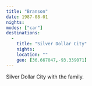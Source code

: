 ```yaml
---
title: "Branson"
date: 1987-08-01
nights:
modes: ["car"]
destinations:
  -
    title: "Silver Dollar City"
    nights:
    location: ""
    geo: [36.667047,-93.339071]
---
```


Silver Dollar City with the family.
